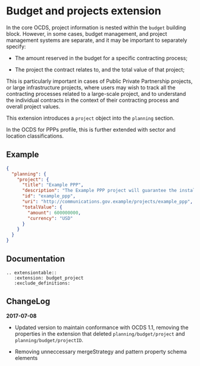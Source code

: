 Budget and projects extension
=============================

In the core OCDS, project information is nested within the ```budget``` building block. However, in some cases, budget management, and project management systems are separate, and it may be important to separately specify:

* The amount reserved in the budget for a specific contracting process; 

* The project the contract relates to, and the total value of that project; 

This is particularly important in cases of Public Private Partnership projects, or large infrastructure projects, where users may wish to track all the contracting processes related to a large-scale project, and to understand the individual contracts in the context of their contracting process and overall project values. 

This extension introduces a ```project``` object into the ```planning``` section. 

In the OCDS for PPPs profile, this is further extended with sector and location classifications. 

## Example

```json
{
  "planning": {
    "project": {
      "title": "Example PPP",
      "description": "The Example PPP project will guarantee the installation of a wholesale shared network that allows the provision of telecommunications services by current and future operators.",
      "id": "example_ppp",
      "uri": "http://communications.gov.example/projects/example_ppp",
      "totalValue": {
        "amount": 600000000,
        "currency": "USD"
      }
    }
  }
}
```

## Documentation

```eval_rst
.. extensiontable::
   :extension: budget_project
   :exclude_definitions: 
```



## ChangeLog

**2017-07-08**

* Updated version to maintain conformance with OCDS 1.1, removing the properties in the extension that deleted ```planning/budget/project``` and ```planning/budget/projectID```.

* Removing unneccessary mergeStrategy and pattern property schema elements
